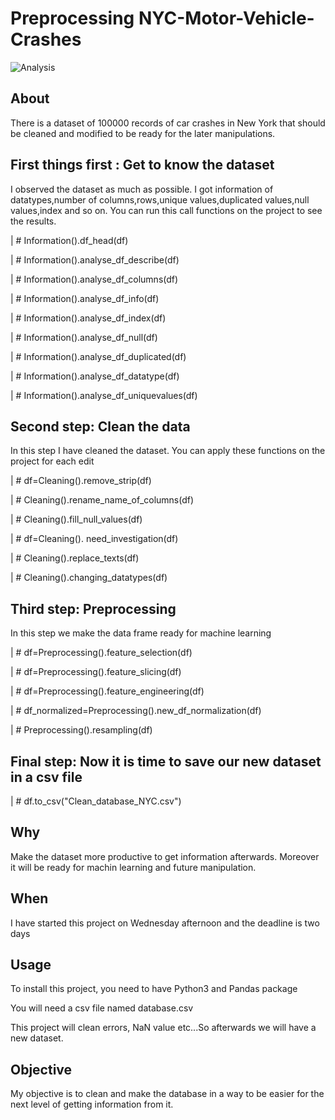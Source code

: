 # Preprocessing NYC-Motor-Vehicle-Crashes


![Analysis](https://images.nycgo.com/image/fetch/q_70,w_900/https://www.nycgo.com/images/uploads/NY_in_3_days/TimeSquare-Manhattan-NYC-BrittanyPetronella_0069sat.jpg)


## About
There is a dataset of 100000 records of car crashes in New York that should be cleaned and modified to be ready for the later manipulations.



## First things first : Get to know the dataset

I observed the dataset as much as possible. I got information of datatypes,number of columns,rows,unique values,duplicated values,null values,index and so on. You can run this call functions on the project to see the results. 

| # Information().df_head(df)

| # Information().analyse_df_describe(df)

| # Information().analyse_df_columns(df)

| # Information().analyse_df_info(df)

| # Information().analyse_df_index(df)

| # Information().analyse_df_null(df)

| # Information().analyse_df_duplicated(df)

| # Information().analyse_df_datatype(df)

| # Information().analyse_df_uniquevalues(df)

## Second step: Clean the data
In this step I have cleaned the dataset. You can apply these functions on the project for each edit 

| # df=Cleaning().remove_strip(df)

| # Cleaning().rename_name_of_columns(df)

| # Cleaning().fill_null_values(df)

| # df=Cleaning(). need_investigation(df)

| # Cleaning().replace_texts(df)

| # Cleaning().changing_datatypes(df)

## Third step: Preprocessing

In this step we make the data frame ready for machine learning

| # df=Preprocessing().feature_selection(df)

| # df=Preprocessing().feature_slicing(df)

| # df=Preprocessing().feature_engineering(df)

| # df_normalized=Preprocessing().new_df_normalization(df)

| # Preprocessing().resampling(df)

## Final step: Now it is time to save our new dataset in a csv file

| # df.to_csv("Clean_database_NYC.csv")

## Why
Make the dataset more productive to get information afterwards. Moreover it will be ready for machin learning and future manipulation.

## When

I have started this project on Wednesday afternoon and the deadline is two days

## Usage

To install this project, you need to have Python3 and Pandas package
 
You will need a csv file named database.csv 

  
 This project will clean errors, NaN value etc...So afterwards we will have a new dataset.
 
 ## Objective 
My objective is to clean and make the database in a way to be easier for the next level of getting information from it.


